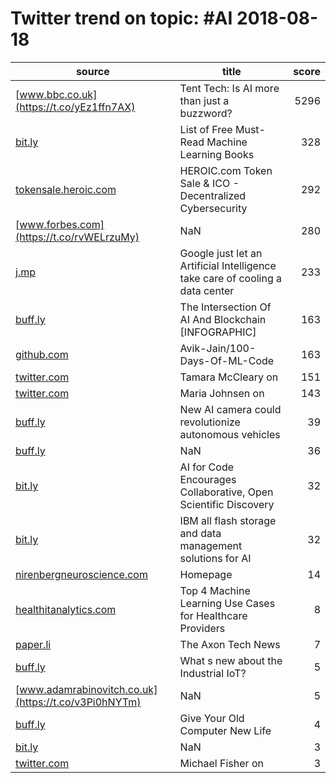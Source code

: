 # Twitter trend on topic: #AI 2018-08-18

|                       source                       |                                    title                                    |score|
|----------------------------------------------------|-----------------------------------------------------------------------------|----:|
|[www.bbc.co.uk](https://t.co/yEz1ffn7AX)            |Tent Tech: Is AI more than just a buzzword?                                  | 5296|
|[bit.ly](https://t.co/Q9Y364dKKk)                   |List of Free Must-Read Machine Learning Books                                |  328|
|[tokensale.heroic.com](https://t.co/iEwDq9IP1K)     |HEROIC.com Token Sale & ICO - Decentralized Cybersecurity                    |  292|
|[www.forbes.com](https://t.co/rvWELrzuMy)           |NaN                                                                          |  280|
|[j.mp](https://t.co/m3sHpMJsl9)                     |Google just let an Artificial Intelligence take care of cooling a data center|  233|
|[buff.ly](https://t.co/RGQ0QUSyJ1)                  |The Intersection Of AI And Blockchain [INFOGRAPHIC]                          |  163|
|[github.com](https://t.co/BQpyn75uQ6)               |Avik-Jain/100-Days-Of-ML-Code                                                |  163|
|[twitter.com](https://t.co/kGc6GaBcHx)              |Tamara McCleary on                                                           |  151|
|[twitter.com](https://t.co/RnEXFgYkB6)              |Maria Johnsen on                                                             |  143|
|[buff.ly](https://t.co/VGGCrT0gfN)                  |New AI camera could revolutionize autonomous vehicles                        |   39|
|[buff.ly](https://t.co/G92xAKnSgT)                  |NaN                                                                          |   36|
|[bit.ly](https://t.co/7ucfo97QVd)                   |AI for Code Encourages Collaborative, Open Scientific Discovery              |   32|
|[bit.ly](https://t.co/egk3UnoG1l)                   |IBM all flash storage and data management solutions for AI                   |   32|
|[nirenbergneuroscience.com](https://t.co/CKIYWOcxK1)|Homepage                                                                     |   14|
|[healthitanalytics.com](https://t.co/E3aLhNdjLf)    |Top 4 Machine Learning Use Cases for Healthcare Providers                    |    8|
|[paper.li](https://t.co/ema2YoLx7s)                 |The Axon Tech News                                                           |    7|
|[buff.ly](https://t.co/CIKPJVKB9i)                  |What s new about the Industrial IoT?                                         |    5|
|[www.adamrabinovitch.co.uk](https://t.co/v3Pi0hNYTm)|NaN                                                                          |    5|
|[buff.ly](https://t.co/DZohBzzJw6)                  |Give Your Old Computer New Life                                              |    4|
|[bit.ly](https://t.co/XuQ2gTqfDv)                   |NaN                                                                          |    3|
|[twitter.com](https://t.co/M6EFwc72De)              |Michael Fisher on                                                            |    3|

